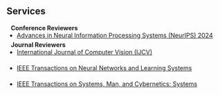 ## Services

<h4 style="margin:0 10px 0;">Conference Reviewers</h4>

<ul style="margin:0 0 5px;">
  <li><a href="https://neurips.cc/"><autocolor>Advances in Neural Information Processing Systems (NeurIPS) 2024</autocolor></a></li>
</ul>

<h4 style="margin:0 10px 0;">Journal Reviewers</h4>

<ul style="margin:0 0 20px;">
  <li><a href="https://www.springer.com/journal/11263"><autocolor>International Journal of Computer Vision (IJCV)</autocolor></a></li>
</ul>

<ul style="margin:0 0 20px;">
  <li><a href="https://cis.ieee.org/publications/t-neural-networks-and-learning-systems"><autocolor>IEEE Transactions on Neural Networks and Learning Systems </autocolor></a></li>
</ul>


<ul style="margin:0 0 20px;">
  <li><a href="https://ieeexplore.ieee.org/xpl/RecentIssue.jsp?punumber=6221021"><autocolor>IEEE Transactions on Systems, Man, and Cybernetics: Systems </autocolor></a></li>
</ul>
